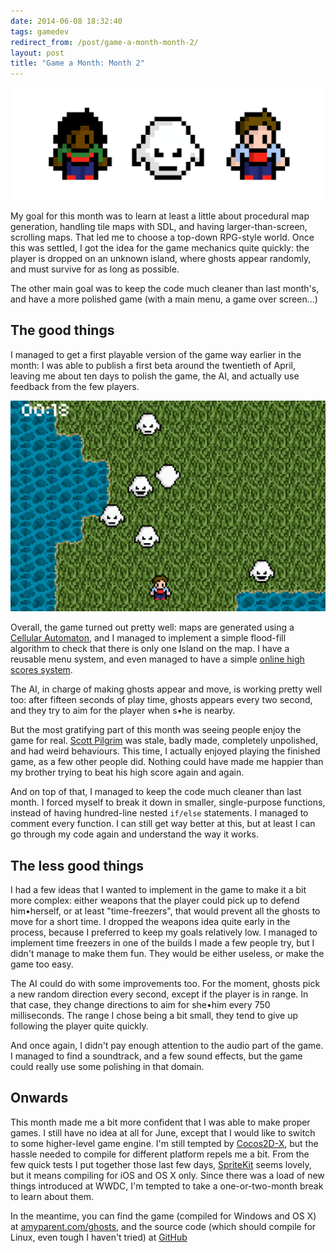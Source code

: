 ```yaml
---
date: 2014-06-08 18:32:40
tags: gamedev
redirect_from: /post/game-a-month-month-2/
layout: post
title: "Game a Month: Month 2"
---
```


![Ghosts characters][1]

My goal for this month was to learn at least a little about procedural map generation, handling tile maps with SDL, and having larger-than-screen, scrolling maps. That led me to choose a top-down RPG-style world. Once this was settled, I got the idea for the game mechanics quite quickly: the player is dropped on an unknown island, where ghosts appear randomly, and must survive for as long as possible.



The other main goal was to keep the code much cleaner than last month's, and have a more polished game (with a main menu, a game over screen…)

## The good things

I managed to get a first playable version of the game way earlier in the month: I was able to publish a first beta around the twentieth of April, leaving me about ten days to polish the game, the AI, and actually use feedback from the few players.

![Ghosts beta 9 screenshot][2]

Overall, the game turned out pretty well: maps are generated using a [Cellular Automaton][3], and I managed to implement a simple flood-fill algorithm to check that there is only one Island on the map. I have a reusable menu system, and even managed to have a simple [online high scores system][4].

The AI, in charge of making ghosts appear and move, is working pretty well too: after fifteen seconds of play time, ghosts appears every two second, and they try to aim for the player when s•he is nearby.

But the most gratifying part of this month was seeing people enjoy the game for real. [Scott Pilgrim][5] was stale, badly made, completely unpolished, and had weird behaviours. This time, I actually enjoyed playing the finished game, as a few other people did. Nothing could have made me happier than my brother trying to beat his high score again and again.

And on top of that, I managed to keep the code much cleaner than last month. I forced myself to break it down in smaller, single-purpose functions, instead of having hundred-line nested `if/else` statements. I managed to comment every function. I can still get way better at this, but at least I can go through my code again and understand the way it works.

## The less good things

I had a few ideas that I wanted to implement in the game to make it a bit more complex: either weapons that the player could pick up to defend him•herself, or at least "time-freezers", that would prevent all the ghosts to move for a short time. I dropped the weapons idea quite early in the process, because I preferred to keep my goals relatively low. I managed to implement time freezers in one of the builds I made a few people try, but I didn't manage to make them fun. They would be either useless, or make the game too easy.

The AI could do with some improvements too. For the moment, ghosts pick a new random direction every second, except if the player is in range. In that case, they change directions to aim for she•him every 750 milliseconds. The range I chose being a bit small, they tend to give up following the player quite quickly.

And once again, I didn't pay enough attention to the audio part of the game. I managed to find a soundtrack, and a few sound effects, but the game could really use some polishing in that domain.

## Onwards

This month made me a bit more confident that I was able to make proper games. I still have no idea at all for June, except that I would like to switch to some higher-level game engine. I'm still tempted by [Cocos2D-X][6], but the hassle needed to compile for different platform repels me a bit. From the few quick tests I put together those last few days, [SpriteKit][7] seems lovely, but it means compiling for iOS and OS X only. Since there was a load of new things introduced at WWDC, I'm tempted to take a one-or-two-month break to learn about them.

In the meantime, you can find the game (compiled for Windows and OS X) at [amyparent.com/ghosts][8], and the source code (which should compile for Linux, even tough I haven't tried) at [GitHub][9]


[1]: /static/media/2014/06/img-1402247541886-raw.png
[2]: /static/media/2014/06/img-1402247864579-raw.png
[3]: http://gamedevelopment.tutsplus.com/tutorials/generate-random-cave-levels-using-cellular-automata--gamedev-9664
[4]: http://amyparent.com/ghosts/
[5]: http://amyparent.com/2014/05/game-a-month-month-1/
[6]: http://www.cocos2d-x.org
[7]: https://developer.apple.com/library/ios/documentation/GraphicsAnimation/Conceptual/SpriteKit_PG/Introduction/Introduction.html
[8]: http://amyparent.com/ghosts/
[9]: https://github.com/amyinorbit/gam2-ghosts